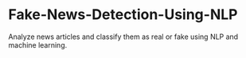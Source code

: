 # Fake-News-Detection-Using-NLP
Analyze news articles and classify them as real or fake using NLP and machine learning.
